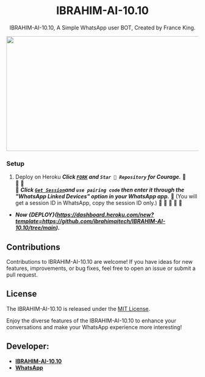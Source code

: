  <h1 align="center"> IBRAHIM-AI-10.10 </h1>
<p align="center"> IBRAHIM-AI-10.10, A Simple WhatsApp user BOT, Created by France King.
</p>



<img src="https://telegra.ph/file/c66d12099fb7a4f62d70a.jpg" width="700" height="300"/>



### Setup

1. Deploy on Heroku
   ***Click [`FORK`](https://github.com/ibrahimaitech/IBRAHIM-AI-10.10/tree/main) and `Star 👑 Repository` for Courage.***
 👑  
 👑 
 👑  
 👑 ***Click [`Get Session`](https://pairing2.onrender.com)and `use pairing code` then enter it through the "WhatsApp Linked Devices" option in your WhatsApp app.***
   👑 (You will get a session ID in WhatsApp, copy the session ID only.)
   👑
   👑
   👑
   👑
   👑
 - ***Now {*DEPLOY*}(https://dashboard.heroku.com/new?template=https://github.com/ibrahimaitech/IBRAHIM-AI-10.10/tree/main).***


## Contributions

Contributions to IBRAHIM-AI-10.10 are welcome! If you have ideas for new features, improvements, or bug fixes, feel free to open an issue or submit a pull request.

## License

The IBRAHIM-AI-10.10 is released under the [MIT License](https://opensource.org/licenses/MIT).

Enjoy the diverse features of the IBRAHIM-AI-10.10  to enhance your conversations and make your WhatsApp experience more interesting!

## Developer:

- [**IBRAHIM-AI-10.10**](+254710772666)
- [**WhatsApp**](+254710772666)

